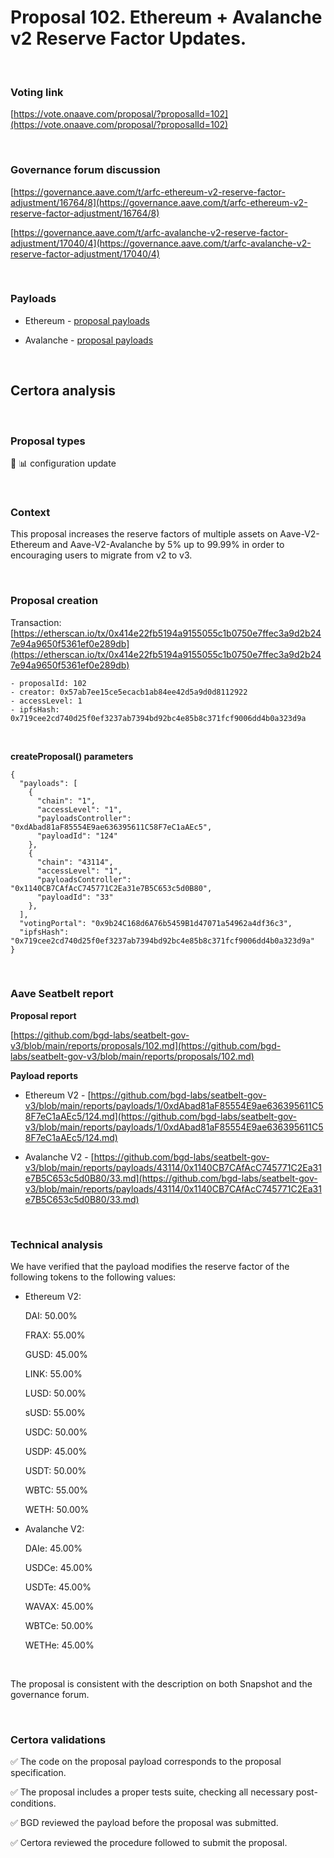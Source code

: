 # Proposal 102. Ethereum + Avalanche v2 Reserve Factor Updates.

<br>

### Voting link

[https://vote.onaave.com/proposal/?proposalId=102](https://vote.onaave.com/proposal/?proposalId=102)

<br>

### Governance forum discussion

[https://governance.aave.com/t/arfc-ethereum-v2-reserve-factor-adjustment/16764/8](https://governance.aave.com/t/arfc-ethereum-v2-reserve-factor-adjustment/16764/8)

[https://governance.aave.com/t/arfc-avalanche-v2-reserve-factor-adjustment/17040/4](https://governance.aave.com/t/arfc-avalanche-v2-reserve-factor-adjustment/17040/4)

<br>

### Payloads

* Ethereum - [proposal payloads](https://etherscan.io/address/0xDCfe7e4ED303ae88F312C248B83141DCd1A4a78a#code#F1#L1)

* Avalanche - [proposal payloads](https://snowtrace.io/address/0x0659a5d694FfE306B8e1d3F4CC887c67bdD9C753/contract/43114/code)

<br>

## Certora analysis

<br>

### Proposal types

:wrench: :bar_chart: configuration update

<br>

### Context

This proposal increases the reserve factors of multiple assets on Aave-V2-Ethereum and Aave-V2-Avalanche by 5% up to 99.99% in order to encouraging users to migrate from v2 to v3. 

<br>

### Proposal creation

Transaction: [https://etherscan.io/tx/0x414e22fb5194a9155055c1b0750e7ffec3a9d2b247e94a9650f5361ef0e289db](https://etherscan.io/tx/0x414e22fb5194a9155055c1b0750e7ffec3a9d2b247e94a9650f5361ef0e289db)

```
- proposalId: 102
- creator: 0x57ab7ee15ce5ecacb1ab84ee42d5a9d0d8112922
- accessLevel: 1
- ipfsHash: 0x719cee2cd740d25f0ef3237ab7394bd92bc4e85b8c371fcf9006dd4b0a323d9a
```

<br>

**createProposal() parameters**

```
{
  "payloads": [ 
    { 
      "chain": "1", 
      "accessLevel": "1", 
      "payloadsController": "0xdAbad81aF85554E9ae636395611C58F7eC1aAEc5", 
      "payloadId": "124" 
    }, 
    { 
      "chain": "43114", 
      "accessLevel": "1", 
      "payloadsController": "0x1140CB7CAfAcC745771C2Ea31e7B5C653c5d0B80", 
      "payloadId": "33" 
    }, 
  ], 
  "votingPortal": "0x9b24C168d6A76b5459B1d47071a54962a4df36c3", 
  "ipfsHash": "0x719cee2cd740d25f0ef3237ab7394bd92bc4e85b8c371fcf9006dd4b0a323d9a" 
}
```

<br>

### Aave Seatbelt report

**Proposal report**

[https://github.com/bgd-labs/seatbelt-gov-v3/blob/main/reports/proposals/102.md](https://github.com/bgd-labs/seatbelt-gov-v3/blob/main/reports/proposals/102.md)

**Payload reports**

* Ethereum V2 - [https://github.com/bgd-labs/seatbelt-gov-v3/blob/main/reports/payloads/1/0xdAbad81aF85554E9ae636395611C58F7eC1aAEc5/124.md](https://github.com/bgd-labs/seatbelt-gov-v3/blob/main/reports/payloads/1/0xdAbad81aF85554E9ae636395611C58F7eC1aAEc5/124.md)

* Avalanche V2 - [https://github.com/bgd-labs/seatbelt-gov-v3/blob/main/reports/payloads/43114/0x1140CB7CAfAcC745771C2Ea31e7B5C653c5d0B80/33.md](https://github.com/bgd-labs/seatbelt-gov-v3/blob/main/reports/payloads/43114/0x1140CB7CAfAcC745771C2Ea31e7B5C653c5d0B80/33.md)

<br>

### Technical analysis

We have verified that the payload modifies the reserve factor of the following tokens to the following values:

- Ethereum V2:

    DAI: 50.00%

    FRAX: 55.00%

    GUSD: 45.00%

    LINK: 55.00%

    LUSD: 50.00%

    sUSD: 55.00%

    USDC: 50.00%

    USDP: 45.00%

    USDT: 50.00%

    WBTC: 55.00%

    WETH: 50.00%

- Avalanche V2:

    DAIe: 45.00%

    USDCe: 45.00%

    USDTe: 45.00%

    WAVAX: 45.00%

    WBTCe: 50.00%

    WETHe: 45.00%

<br>

The proposal is consistent with the description on both Snapshot and the governance forum.

<br>

### Certora validations

:white_check_mark: The code on the proposal payload corresponds to the proposal specification.

:white_check_mark: The proposal includes a proper tests suite, checking all necessary post-conditions. 

:white_check_mark: BGD reviewed the payload before the proposal was submitted. 

:white_check_mark: Certora reviewed the procedure followed to submit the proposal.
